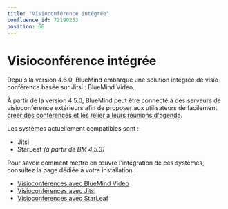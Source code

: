 ```yaml
---
title: "Visioconférence intégrée"
confluence_id: 72190253
position: 68
---
```

# Visioconférence intégrée


Depuis la version 4.6.0, BlueMind embarque une solution intégrée de visio-conférence basée sur Jitsi : BlueMind Video.

À partir de la version 4.5.0, BlueMind peut être connecté à des serveurs de visioconférence extérieurs afin de proposer aux utilisateurs de facilement [créer des conférences et les relier à leurs réunions d'agenda](/Guide_de_l_utilisateur/L_agenda/Lier_une_visioconférence_à_un_événement/).

Les systèmes actuellement compatibles sont :

- Jitsi
- StarLeaf *(à partir de BM 4.5.3)*


Pour savoir comment mettre en œuvre l'intégration de ces systèmes, consultez la page dédiée à votre installation :


- [Visioconférences avec BlueMind Video](/Guide_de_l_administrateur/Configuration/Visioconférence_intégrée/Visioconférences_avec_BlueMind_Video/)
- [Visioconférences avec Jitsi](/Guide_de_l_administrateur/Configuration/Visioconférence_intégrée/Visioconférences_avec_Jitsi/)
- [Visioconferences avec StarLeaf](/Guide_de_l_administrateur/Configuration/Visioconférence_intégrée/Visioconferences_avec_StarLeaf/)


